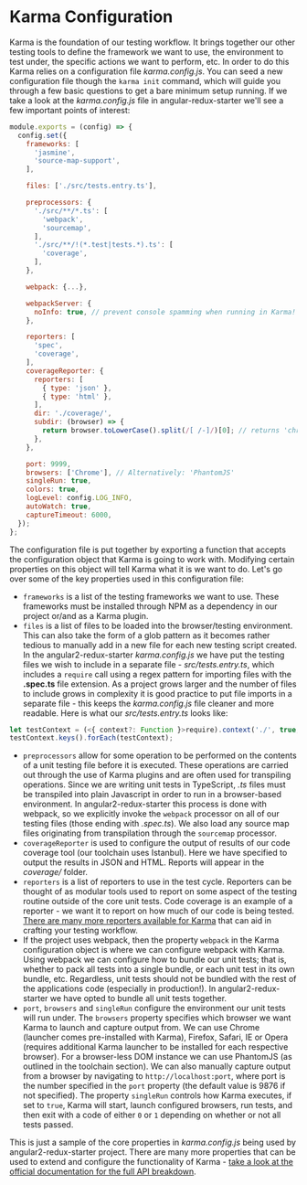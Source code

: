 # Karma Configuration
Karma is the foundation of our testing workflow. It brings together our other testing tools to define the framework we want to use, the environment to test under, the specific actions we want to perform, etc. In order to do this Karma relies on a configuration file *karma.config.js*. You can seed a new configuration file though the `karma init` command, which will guide you through a few basic questions to get a bare minimum setup running. If we take a look at the *karma.config.js* file in angular-redux-starter we'll see a few important points of interest:

```js
module.exports = (config) => {
  config.set({
    frameworks: [
      'jasmine',
      'source-map-support',
    ],

    files: ['./src/tests.entry.ts'],

    preprocessors: {
      './src/**/*.ts': [
        'webpack',
        'sourcemap',
      ],
      './src/**/!(*.test|tests.*).ts': [
        'coverage',
      ],
    },

    webpack: {...},

    webpackServer: {
      noInfo: true, // prevent console spamming when running in Karma!
    },

    reporters: [
      'spec',
      'coverage',
    ],
    coverageReporter: {
      reporters: [
        { type: 'json' },
        { type: 'html' },
      ],
      dir: './coverage/',
      subdir: (browser) => {
        return browser.toLowerCase().split(/[ /-]/)[0]; // returns 'chrome'
      },
    },

    port: 9999,
    browsers: ['Chrome'], // Alternatively: 'PhantomJS'
    singleRun: true,
    colors: true,
    logLevel: config.LOG_INFO,
    autoWatch: true,
    captureTimeout: 6000,
  });
};


```

The configuration file is put together by exporting a function that accepts the configuration object that Karma is going to work with. Modifying certain properties on this object will tell Karma what it is we want to do. Let's go over some of the key properties used in this configuration file:

- `frameworks` is a list of the testing frameworks we want to use. These frameworks must be installed through NPM as a dependency in our project or/and as a Karma plugin.
- `files` is a list of files to be loaded into the browser/testing environment. This can also take the form of a glob pattern as it becomes rather tedious to manually add in a new file for each new testing script created. In the angular2-redux-starter *karma.config.js* we have put the testing files we wish to include in a separate file - *src/tests.entry.ts*, which includes a `require` call using a regex pattern for importing files with the **.spec.ts** file extension. As a project grows larger and the number of files to include grows in complexity it is good practice to put file imports in a separate file - this keeps the *karma.config.js* file cleaner and more readable. Here is what our *src/tests.entry.ts* looks like:

```typescript
let testContext = (<{ context?: Function }>require).context('./', true, /\.test\.ts/);
testContext.keys().forEach(testContext);
```

- `preprocessors` allow for some operation to be performed on the contents of a unit testing file before it is executed. These operations are carried out through the use of Karma plugins and are often used for transpiling operations. Since we are writing unit tests in TypeScript, *.ts* files must be transpiled into plain Javascript in order to run in a browser-based environment. In angular2-redux-starter this process is done with webpack, so we explicitly invoke the `webpack` processor on all of our testing files (those ending with *.spec.ts*). We also load any source map files originating from transpilation through the `sourcemap` processor.
- `coverageReporter` is used to configure the output of results of our code coverage tool (our toolchain uses Istanbul). Here we have specified to output the results in JSON and HTML.  Reports will appear in the *coverage/* folder.
- `reporters` is a list of reporters to use in the test cycle. Reporters can be thought of as modular tools used to report on some aspect of the testing routine outside of the core unit tests. Code coverage is an example of a reporter - we want it to report on how much of our code is being tested. [There are many more reporters available for Karma](https://www.npmjs.com/browse/keyword/karma-reporter) that can aid in crafting your testing workflow.  
- If the project uses webpack, then the property `webpack` in the Karma configuration object is where we can configure webpack with Karma. Using webpack we can configure how to bundle our unit tests; that is, whether to pack all tests into a single bundle, or each unit test in its own bundle, etc. Regardless, unit tests should not be bundled with the rest of the applications code (especially in production!). In angular2-redux-starter we have opted to bundle all unit tests together.
- `port`, `browsers` and `singleRun` configure the environment our unit tests will run under. The `browsers` property specifies which browser we want Karma to launch and capture output from. We can use Chrome (launcher comes pre-installed with Karma), Firefox, Safari, IE or Opera (requires additional Karma launcher to be installed for each respective browser). For a browser-less DOM instance we can use PhantomJS (as outlined in the toolchain section). We can also manually capture output from a browser by navigating to `http://localhost:port`, where port is the number specified in the `port` property (the default value is 9876 if not specified). The property `singleRun` controls how Karma executes, if set to `true`, Karma will start, launch configured browsers, run tests, and then exit with a code of either `0` or `1` depending on whether or not all tests passed.

This is just a sample of the core properties in *karma.config.js* being used by angular2-redux-starter project. There are many more properties that can be used to extend and configure the functionality of Karma - [take a look at the official documentation for the full API breakdown](http://karma-runner.github.io/0.13/config/configuration-file.html).
